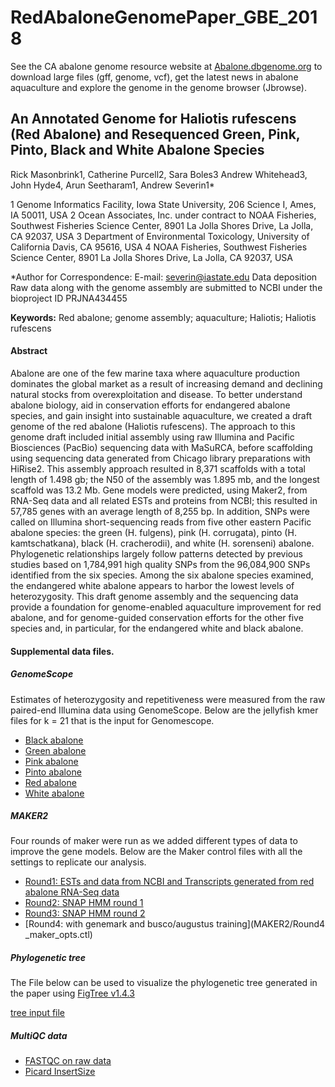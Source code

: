 # RedAbaloneGenomePaper_GBE_2018

See the CA abalone genome resource website at [Abalone.dbgenome.org](abalone.dbgenome.org) to download large files (gff, genome, vcf), get the latest news in abalone aquaculture and explore the genome in the genome browser (Jbrowse).

## An Annotated Genome for Haliotis rufescens (Red Abalone) and Resequenced Green, Pink, Pinto, Black and White Abalone Species
Rick Masonbrink1, Catherine Purcell2, Sara Boles3
Andrew Whitehead3, John Hyde4, Arun Seetharam1, Andrew Severin1*

1 Genome Informatics Facility, Iowa State University, 206 Science I, Ames, IA 50011, USA
2 Ocean Associates, Inc. under contract to NOAA Fisheries, Southwest Fisheries Science Center, 8901 La Jolla Shores Drive, La Jolla, CA 92037, USA
3 Department of Environmental Toxicology, University of California Davis, CA 95616, USA
4 NOAA Fisheries, Southwest Fisheries Science Center, 8901 La Jolla Shores Drive, La Jolla, CA 92037, USA

*Author for Correspondence: E-mail: severin@iastate.edu
Data deposition
Raw data along with the genome assembly are submitted to NCBI under the bioproject ID PRJNA434455

**Keywords:**
Red abalone; genome assembly; aquaculture; Haliotis; Haliotis rufescens

#### Abstract

Abalone are one of the few marine taxa where aquaculture production dominates the global market as a result of increasing demand and declining natural stocks from overexploitation and disease. To better understand abalone biology, aid in conservation efforts for endangered abalone species, and gain insight into sustainable aquaculture, we created a draft genome of the red abalone (Haliotis rufescens). The approach to this genome draft included initial assembly using raw Illumina and Pacific Biosciences (PacBio) sequencing data with MaSuRCA, before scaffolding using sequencing data generated from Chicago library preparations with HiRise2. This assembly approach resulted in 8,371 scaffolds with a total length of 1.498 gb; the N50 of the assembly was 1.895 mb, and the longest scaffold was 13.2 Mb.  Gene models were predicted, using Maker2, from RNA-Seq data and all related ESTs and proteins from NCBI; this resulted in 57,785 genes with an average length of 8,255 bp. In addition, SNPs were called on Illumina short-sequencing reads from five other eastern Pacific abalone species: the green (H. fulgens), pink (H. corrugata), pinto (H. kamtschatkana), black (H. cracherodii), and white (H. sorenseni) abalone. Phylogenetic relationships largely follow patterns detected by previous studies based on 1,784,991 high quality SNPs from the 96,084,900 SNPs identified from the six species. Among the six abalone species examined, the endangered white abalone appears to harbor the lowest levels of heterozygosity. This draft genome assembly and the sequencing data provide a foundation for genome-enabled aquaculture improvement for red abalone, and for genome-guided conservation efforts for the other five species and, in particular, for the endangered white and black abalone.


#### Supplemental data files.

##### GenomeScope

Estimates of heterozygosity and repetitiveness were measured from the raw paired-end Illumina data using GenomeScope.  Below are the jellyfish kmer files for k = 21 that is the input for Genomescope.

* [Black abalone](Genomescope/black_reads_K21.histo)
* [Green abalone](Genomescope/green_reads_K21.histo)
* [Pink abalone](Genomescope/pink_reads_K21.histo)
* [Pinto abalone](Genomescope/pinto_reads_K21.histo)
* [Red abalone](Genomescope/red_reads_K21.histo)
* [White abalone](Genomescope/white_reads_K21.histo)


##### MAKER2
Four rounds of maker were run as we added different types of data to improve the gene models. Below are the Maker control files with all the settings to replicate our analysis.

* [Round1: ESTs and data from NCBI and Transcripts generated from red abalone RNA-Seq data](MAKER2/Round1_maker_opts.ctl)
* [Round2: SNAP HMM round 1](MAKER2/Round2_maker_opts.ctl)
* [Round3: SNAP HMM round 2](MAKER2/Round3_maker_opts.ctl)
* [Round4: with genemark and busco/augustus training](MAKER2/Round4 _maker_opts.ctl)

##### Phylogenetic tree
The File below can be used to visualize the phylogenetic tree generated in the paper using [FigTree v1.4.3](http://tree.bio.ed.ac.uk/software/figtree/)

[tree input file](phylogeneticTree/Figure3.tree)

##### MultiQC data
  * [FASTQC on raw data](http://htmlpreview.github.io/?https://github.com/ISUgenomics/RedAbaloneGenomePaper_GBE_2018/blob/master/multiqc_data_092818b/multiqc_report.html)
  * [Picard InsertSize](mhttp://htmlpreview.github.io/?https://github.com/ISUgenomics/RedAbaloneGenomePaper_GBE_2018/blob/master/multiqc_data_092818b/multiqc_report.html)
